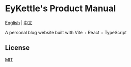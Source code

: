 # EyKettle's Product Manual

[English](README_en.md) | [中文](README.md)

A personal blog website built with Vite + React + TypeScript

## License

[MIT](LICENSE)
